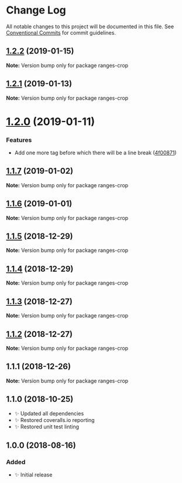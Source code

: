 # Change Log

All notable changes to this project will be documented in this file.
See [Conventional Commits](https://conventionalcommits.org) for commit guidelines.

## [1.2.2](https://bitbucket.org/codsen/codsen/src/master/packages/ranges-crop/compare/ranges-crop@1.2.1...ranges-crop@1.2.2) (2019-01-15)

**Note:** Version bump only for package ranges-crop





## [1.2.1](https://bitbucket.org/codsen/codsen/src/master/packages/ranges-crop/compare/ranges-crop@1.2.0...ranges-crop@1.2.1) (2019-01-13)

**Note:** Version bump only for package ranges-crop





# [1.2.0](https://bitbucket.org/codsen/codsen/src/master/packages/ranges-crop/compare/ranges-crop@1.1.7...ranges-crop@1.2.0) (2019-01-11)

### Features

- Add one more tag before which there will be a line break ([4f00871](https://bitbucket.org/codsen/codsen/src/master/packages/ranges-crop/commits/4f00871))

## [1.1.7](https://bitbucket.org/codsen/codsen/src/master/packages/ranges-crop/compare/ranges-crop@1.1.6...ranges-crop@1.1.7) (2019-01-02)

**Note:** Version bump only for package ranges-crop

## [1.1.6](https://bitbucket.org/codsen/codsen/src/master/packages/ranges-crop/compare/ranges-crop@1.1.5...ranges-crop@1.1.6) (2019-01-01)

**Note:** Version bump only for package ranges-crop

## [1.1.5](https://bitbucket.org/codsen/codsen/src/master/packages/ranges-crop/compare/ranges-crop@1.1.4...ranges-crop@1.1.5) (2018-12-29)

**Note:** Version bump only for package ranges-crop

## [1.1.4](https://bitbucket.org/codsen/codsen/src/master/packages/ranges-crop/compare/ranges-crop@1.1.3...ranges-crop@1.1.4) (2018-12-29)

**Note:** Version bump only for package ranges-crop

## [1.1.3](https://bitbucket.org/codsen/codsen/src/master/packages/ranges-crop/compare/ranges-crop@1.1.2...ranges-crop@1.1.3) (2018-12-27)

**Note:** Version bump only for package ranges-crop

## [1.1.2](https://bitbucket.org/codsen/codsen/src/master/packages/ranges-crop/compare/ranges-crop@1.1.1...ranges-crop@1.1.2) (2018-12-27)

**Note:** Version bump only for package ranges-crop

## 1.1.1 (2018-12-26)

**Note:** Version bump only for package ranges-crop

## 1.1.0 (2018-10-25)

- ✨ Updated all dependencies
- ✨ Restored coveralls.io reporting
- ✨ Restored unit test linting

## 1.0.0 (2018-08-16)

### Added

- ✨ Initial release
